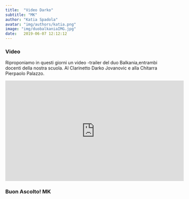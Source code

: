 ```yaml
---
title:  "Video Darko"
subtitle: "MK"
author: "Katia Spadola"
avatar: "img/authors/katia.png"
image: "img/duobalkaniaIMG.jpg"
date:   2019-06-07 12:12:12
---
```


### Video
Riproponiamo in questi giorni un video -trailer del duo Balkania,entrambi docenti della nostra scuola.
Al Clarinetto Darko Jovanovic e alla Chitarra Pierpaolo Palazzo.
<iframe width="560" height="315" src="https://www.youtube.com/embed/pD_UxISthPY" frameborder="0" allow="accelerometer; autoplay; encrypted-media; gyroscope; picture-in-picture" allowfullscreen></iframe>

### Buon Ascolto! MK
